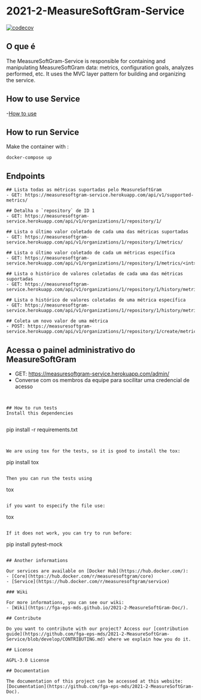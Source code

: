 # 2021-2-MeasureSoftGram-Service

[![codecov](https://codecov.io/gh/fga-eps-mds/2021-2-MeasureSoftGram-Service/branch/develop/graph/badge.svg?token=XRPXP8LH9I)](https://app.codecov.io/gh/fga-eps-mds/2021-2-MeasureSoftGram-service/)

## O que é

The MeasureSoftGram-Service is responsible for containing and manipulating MeasureSoftGram data: metrics, configuration goals, analyzes performed, etc. It uses the MVC layer pattern for building and organizing the service.

## How to use Service
-[How to use](https://fga-eps-mds.github.io/2021-2-MeasureSoftGram-Doc/docs/artifact/how_to_use)

## How to run Service

Make the container with :

```
docker-compose up
```


## Endpoints
```
## Lista todas as métricas suportadas pelo MeasureSoftGram
- GET: https://measuresoftgram-service.herokuapp.com/api/v1/supported-metrics/

## Detalha o `repository` de ID 1
- GET: https://measuresoftgram-service.herokuapp.com/api/v1/organizations/1/repository/1/

## Lista o último valor coletado de cada uma das métricas suportadas
- GET: https://measuresoftgram-service.herokuapp.com/api/v1/organizations/1/repository/1/metrics/

## Lista o último valor coletado de cada um métricas específica
- GET: https://measuresoftgram-service.herokuapp.com/api/v1/organizations/1/repository/1/metrics/<int>/

## Lista o histórico de valores coletadas de cada uma das métricas suportadas
- GET: https://measuresoftgram-service.herokuapp.com/api/v1/organizations/1/repository/1/history/metrics/

## Lista o histórico de valores coletadas de uma métrica específica
- GET: https://measuresoftgram-service.herokuapp.com/api/v1/organizations/1/repository/1/history/metrics/<int>/

## Coleta um novo valor de uma métrica
- POST: https://measuresoftgram-service.herokuapp.com/api/v1/organizations/1/repository/1/create/metrics/
```

## Acessa o painel administrativo do MeasureSoftGram
- GET: https://measuresoftgram-service.herokuapp.com/admin/
- Converse com os membros da equipe para socilitar uma credencial de acesso

```


## How to run tests
Install this dependencies


```
pip install -r requirements.txt
```


We are using tox for the tests, so it is good to install the tox:

```
pip install tox
```

Then you can run the tests using

```
 tox
```

if you want to especify the file use:
```
 tox <PACKAGE OR FILE>
```

If it does not work, you can try to run before:
```
pip install pytest-mock
```

## Another informations

Our services are available on [Docker Hub](https://hub.docker.com/):
- [Core](https://hub.docker.com/r/measuresoftgram/core)
- [Service](https://hub.docker.com/r/measuresoftgram/service)

### Wiki

For more informations, you can see our wiki:
- [Wiki](https://fga-eps-mds.github.io/2021-2-MeasureSoftGram-Doc/).

## Contribute

Do you want to contribute with our project? Access our [contribution guide](https://github.com/fga-eps-mds/2021-2-MeasureSoftGram-Service/blob/develop/CONTRIBUTING.md) where we explain how you do it.

## License

AGPL-3.0 License

## Documentation

The documentation of this project can be accessed at this website: [Documentation](https://github.com/fga-eps-mds/2021-2-MeasureSoftGram-Doc).
